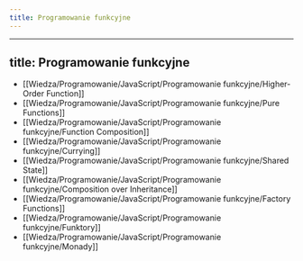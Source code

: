 ```yaml
---
title: Programowanie funkcyjne
---
```


---
title: Programowanie funkcyjne
---

- [[Wiedza/Programowanie/JavaScript/Programowanie funkcyjne/Higher-Order Function]]
- [[Wiedza/Programowanie/JavaScript/Programowanie funkcyjne/Pure Functions]]
- [[Wiedza/Programowanie/JavaScript/Programowanie funkcyjne/Function Composition]]
- [[Wiedza/Programowanie/JavaScript/Programowanie funkcyjne/Currying]]
- [[Wiedza/Programowanie/JavaScript/Programowanie funkcyjne/Shared State]]
- [[Wiedza/Programowanie/JavaScript/Programowanie funkcyjne/Composition over Inheritance]]
- [[Wiedza/Programowanie/JavaScript/Programowanie funkcyjne/Factory Functions]]
- [[Wiedza/Programowanie/JavaScript/Programowanie funkcyjne/Funktory]]
- [[Wiedza/Programowanie/JavaScript/Programowanie funkcyjne/Monady]]